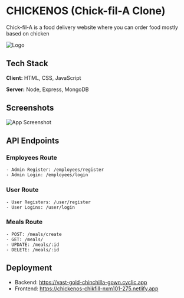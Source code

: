 
# CHICKENOS  (Chick-fil-A Clone)

Chick-fil-A is a food delivery website where you can order food mostly based on chicken

![Logo](https://project-chickenos-chikfill-nxm101-275.netlify.app/images/CHICKENOS%20logo.jpeg)


## Tech Stack

**Client:** HTML, CSS, JavaScript

**Server:** Node, Express, MongoDB


## Screenshots

![App Screenshot](https://pranjaljain275.github.io/images/chickenos.png)


## API Endpoints

### Employees Route
    - Admin Register: /employees/register
    - Admin Login: /employees/login

### User Route
    - User Registers: /user/register
    - User Logins: /user/login

### Meals Route
    - POST: /meals/create
    - GET: /meals/
    - UPDATE: /meals/:id
    - DELETE: /meals/:id


## Deployment

 - Backend: https://vast-gold-chinchilla-gown.cyclic.app 
 - Frontend: https://chickenos-chikfill-nxm101-275.netlify.app 

